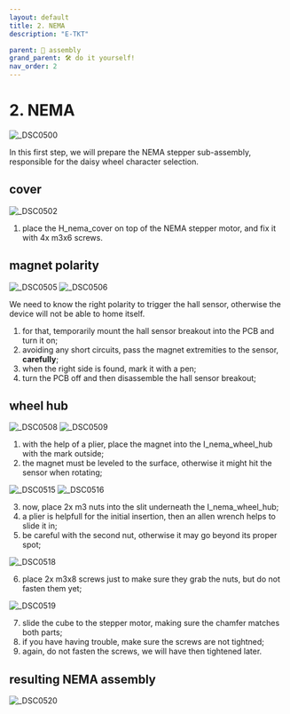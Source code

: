 ```yaml
---
layout: default
title: 2. NEMA
description: "E-TKT"

parent: 🧩 assembly
grand_parent: 🛠️ do it yourself!
nav_order: 2
---
```


# **2. NEMA**

![_DSC0500](https://user-images.githubusercontent.com/15098003/196174941-3c4be757-cb8c-40b8-80c9-3585ac24ea61.jpg)

In this first step, we will prepare the NEMA stepper sub-assembly, responsible for the daisy wheel character selection.

## cover

![_DSC0502](https://user-images.githubusercontent.com/15098003/196174947-b2cf1b34-323a-48d4-81a1-303eff62247a.jpg)
1. place the H_nema_cover on top of the NEMA stepper motor, and fix it with 4x m3x6 screws.

## magnet polarity

![_DSC0505](https://user-images.githubusercontent.com/15098003/196174951-2d622b1d-b1af-4509-90a3-bdc0f5d6b1d7.jpg)
![_DSC0506](https://user-images.githubusercontent.com/15098003/196174953-c40fb368-5903-487e-8969-50af58094cfd.jpg)

We need to know the right polarity to trigger the hall sensor, otherwise the device will not be able to home itself.

1. for that, temporarily mount the hall sensor breakout into the PCB and turn it on;
2. avoiding any short circuits, pass the magnet extremities to the sensor, **carefully**;
3. when the right side is found, mark it with a pen;
4. turn the PCB off and then disassemble the hall sensor breakout;


## wheel hub

![_DSC0508](https://user-images.githubusercontent.com/15098003/196174955-3dd90eee-98fe-49df-8722-8573cf847823.jpg)
![_DSC0509](https://user-images.githubusercontent.com/15098003/196174957-41679cce-ccc3-41a6-9425-f1d652ed87a8.jpg)

1. with the help of a plier, place the magnet into the I_nema_wheel_hub with the mark outside;
2. the magnet must be leveled to the surface, otherwise it might hit the sensor when rotating;

![_DSC0515](https://user-images.githubusercontent.com/15098003/196174958-c03fd442-f779-44fd-bd46-a420a26e5851.jpg)
![_DSC0516](https://user-images.githubusercontent.com/15098003/196174960-0c444fb7-b8f7-4135-a2b0-0d082301da5b.jpg)

3. now, place 2x m3 nuts into the slit underneath the I_nema_wheel_hub;
4. a plier is helpfull for the initial insertion, then an allen wrench helps to slide it in;
5. be careful with the second nut, otherwise it may go beyond its proper spot;

![_DSC0518](https://user-images.githubusercontent.com/15098003/196174961-205932b3-224b-4a49-8481-6ec884a7752a.jpg)

6. place 2x m3x8 screws just to make sure they grab the nuts, but do not fasten them yet;

![_DSC0519](https://user-images.githubusercontent.com/15098003/196174963-bf501552-83a5-45c1-ba7e-e15e59ddc843.jpg)

7. slide the cube to the stepper motor, making sure the chamfer matches both parts;
8. if you have having trouble, make sure the screws are not tightned;
9. again, do not fasten the screws, we will have then tightened later.


## resulting NEMA assembly

![_DSC0520](https://user-images.githubusercontent.com/15098003/196174964-2be42ca0-ebd9-47d4-b338-3df034615c7c.jpg)
